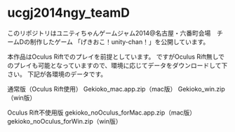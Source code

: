 ucgj2014ngy_teamD
=================
このリポジトリはユニティちゃんゲームジャム2014@名古屋・六番町会場　チームDの制作したゲーム
「げきおこ！unity-chan！」を公開しています。

本作品はOculus Riftでのプレイを前提としています。
ですがOculus Rift無しでのプレイも可能となっていますので、環境に応じてデータをダウンロードして下さい。
下記が各環境のデータです。

通常版（Oculus Rift使用）
Gekioko_mac.app.zip（mac版）
Gekioko_win.zip（win版）

Oculus Rift不使用版
gekioko_noOculus_forMac.app.zip（mac版）
gekioko_noOculus_forWin.zip（win版）
